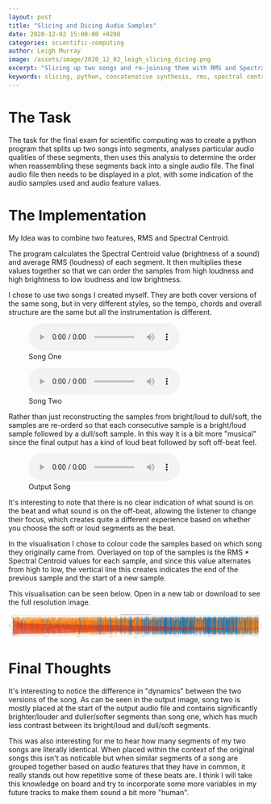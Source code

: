 ```yaml
---
layout: post
title: "Slicing and Dicing Audio Samples"
date: 2020-12-02 15:00:00 +0200
categories: scientific-computing
author: Leigh Murray
image: /assets/image/2020_12_02_leigh_slicing_dicing.png
excerpt: "Slicing up two songs and re-joining them with RMS and Spectral Centroid values."
keywords: slicing, python, concatenative synthesis, rms, spectral centroid
---
```


# The Task

The task for the final exam for scientific computing was to create a python program that splits up two songs into segments, analyses particular
audio qualities of these segments, then uses this analysis to determine the order when reassembling these segments back into a single audio file.
The final audio file then needs to be displayed in a plot, with some indication of the audio samples used and audio feature values.

# The Implementation

My Idea was to combine two features, RMS and Spectral Centroid.

The program calculates the Spectral Centroid value (brightness of a sound) and average RMS (loudness)
of each segment. It then multiplies these values together so that we can order the samples from
high loudness and high brightness to low loudness and low brightness.

I chose to use two songs I created myself. They are both cover versions of the same song, but in very different styles,
so the tempo, chords and overall structure are the same but all the instrumentation is different.

<figure style="float: none">
  <audio controls>
    <source src="https://drive.google.com/uc?&id=1kEPTBUdyU59621rvodb8chkHh7NLkl0G" type="audio/mpeg">
    Song One
  </audio>
  <figcaption>Song One</figcaption>
</figure>

<figure style="float: none">
  <audio controls>
    <source src="https://drive.google.com/uc?&id=1eB3TyJumSPI5blg9UsC1QjlOCwannZd_" type="audio/mpeg">
    Song Two
  </audio>
  <figcaption>Song Two</figcaption>
</figure>

Rather than just reconstructing the samples from bright/loud to dull/soft, the samples are re-orderd so
that each consecutive sample is a bright/loud sample followed by a dull/soft sample. In this way it is a
bit more "musical" since the final output has a kind of loud beat followed by soft off-beat feel.

<figure style="float: none">
  <audio controls>
    <source src="https://drive.google.com/uc?&id=1MtXOzVgqHXQaCI_REcs-OBMjKf4jXiqw" type="audio/mpeg">
    Output Song
  </audio>
  <figcaption>Output Song</figcaption>
</figure>

It's interesting to note that there is no clear indication of what sound is on the beat and what sound is on
the off-beat, allowing the listener to change their focus, which creates quite a different experience
based on whether you choose the soft or loud segments as the beat.

In the visualisation I chose to colour code the samples based on which song they originally came from.
Overlayed on top of the samples is the RMS * Spectral Centroid values for each sample, and since this value
alternates from high to low, the vertical line this creates indicates the end of the previous sample and
the start of a new sample.

This visualisation can be seen below. Open in a new tab or download to see the full resolution image.

![Slicing Audio Output](/assets/image/2020_12_02_leigh_slicing_full_output.png)

# Final Thoughts

It's interesting to notice the difference in "dynamics" between the two versions of the song.  As can
be seen in the output image, song two is mostly placed at the start of the output audio file and
contains significantly brighter/louder and duller/softer segments than song one, which has much less
contrast between its bright/loud and dull/soft segments.

This was also interesting for me to hear how many segments of my two songs are literally identical.
When placed within the context of the original songs this isn't as noticable but when similar segments of a song
are grouped together based on audio features that they have in common, it really stands out how repetitive
some of these beats are. I think I will take this knowledge on board and try to incorporate some more variables
in my future tracks to make them sound a bit more "human".
